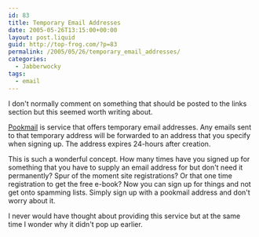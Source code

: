 ```yaml
---
id: 83
title: Temporary Email Addresses
date: 2005-05-26T13:15:00+00:00
layout: post.liquid
guid: http://top-frog.com/?p=83
permalink: /2005/05/26/temporary_email_addresses/
categories:
  - Jabberwocky
tags:
  - email
---
```

I don't normally comment on something that should be posted to the links section but this seemed worth writing about.

[Pookmail](http://www.pookmail.com/) is service that offers temporary email addresses. Any emails sent to that temporary address will be forwarded to an address that you specify when signing up. The address expires 24-hours after creation.

This is such a wonderful concept. How many times have you signed up for something that you have to supply an email address for but don't need it permanently? Spur of the moment site registrations? Or that one time registration to get the free e-book? Now you can sign up for things and not get onto spamming lists. Simply sign up with a pookmail address and don't worry about it.

I never would have thought about providing this service but at the same time I wonder why it didn't pop up earlier.
